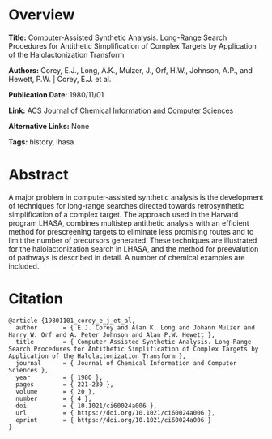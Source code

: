 # Overview
**Title:**
Computer-Assisted Synthetic Analysis. Long-Range Search Procedures for Antithetic Simplification of Complex Targets by Application of the Halolactonization Transform

**Authors:**
Corey, E.J., Long, A.K., Mulzer, J., Orf, H.W., Johnson, A.P., and Hewett, P.W. |
Corey, E.J. et al.

**Publication Date:**
1980/11/01

**Link:**
[ACS Journal of Chemical Information and Computer Sciences](https://pubs.acs.org/doi/10.1021/ci60024a006)

**Alternative Links:**
None

**Tags:**
history, lhasa


# Abstract
A major problem in computer-assisted synthetic analysis is the development of techniques for long-range searches directed towards retrosynthetic simplification of a complex target.
The approach used in the Harvard program LHASA, combines multistep antithetic analysis with an efficient method for prescreening targets to eliminate less promising routes and to limit the number of precursors generated.
These techniques are illustrated for the halolactonization search in LHASA, and the method for preevalution of pathways is described in detail.
A number of chemical examples are included.


# Citation
```
@article {19801101_corey_e_j_et_al,
  author       = { E.J. Corey and Alan K. Long and Johann Mulzer and Harry W. Orf and A. Peter Johnson and Alan P.W. Hewett },
  title        = { Computer-Assisted Synthetic Analysis. Long-Range Search Procedures for Antithetic Simplification of Complex Targets by Application of the Halolactonization Transform },
  journal      = { Journal of Chemical Information and Computer Sciences },
  year         = { 1980 },
  pages        = { 221-230 },
  volume       = { 20 },
  number       = { 4 },
  doi          = { 10.1021/ci60024a006 },
  url          = { https://doi.org/10.1021/ci60024a006 },
  eprint       = { https://doi.org/10.1021/ci60024a006 }
}
```
